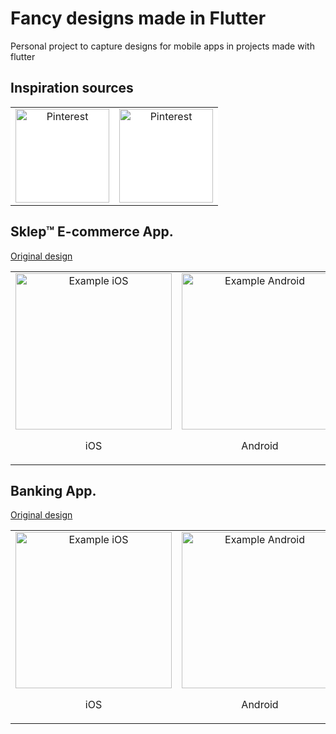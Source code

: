 # Fancy designs made in Flutter

Personal project to capture designs for mobile apps in projects made with flutter

## Inspiration sources

<table>
  <tbody>
    <tr>
      <td align="center" style="background-color: white">
        <a href="https://co.pinterest.com/"><img width="150px" alt="Pinterest"
            src="https://upload.wikimedia.org/wikipedia/commons/thumb/3/35/Pinterest_Logo.svg/2560px-Pinterest_Logo.svg.png" /></a>
      </td>
      <td align="center" style="background-color: white">
        <a href="https://dribbble.com/"><img width="150px" alt="Pinterest"
            src="https://www.stampaprint.net/es/blog/wp-content/uploads/2016/05/logo-dribbble-red-social.png" /></a>
      </td>
    </tr>
  </tbody>
</table>

## Sklep™ E-commerce App.

[Original design](https://dribbble.com/shots/20647659-Sklep-E-commerce-App)

<table>
  <tbody>
    <tr>
      <td align="center">
        <img width="250px" alt="Example iOS" src="https://drive.google.com/uc?export=view&id=1k4ZqRXX04VHc4rb1qtDsWC0GrQmGNCpg" />
        <p>
          iOS
        </p>
      </td>
      <td align="center">
        <img width="250px" alt="Example Android" src="https://drive.google.com/uc?export=view&id=1lV18ccb8UJZkgI4Vcc5-ftLqEF0LfCBv" />
        <p>
          Android
        </p>
      </td>
    </tr>
  </tbody>
</table>

## Banking App.

[Original design](https://dribbble.com/shots/15363093/attachments/7124653?mode=media)

<table>
  <tbody>
    <tr>
      <td align="center">
        <img width="250px" alt="Example iOS" src="https://drive.google.com/uc?export=view&id=1FuofY2exP98zByf5npnyG89bZiWqiPQO" />
        <p>
          iOS
        </p>
      </td>
      <td align="center">
        <img width="250px" alt="Example Android" src="https://drive.google.com/uc?export=view&id=1fpgPHm8Uq65XKBzLs4ML6m7IbCdpHCDN" />
        <p>
          Android
        </p>
      </td>
    </tr>
  </tbody>
</table>
